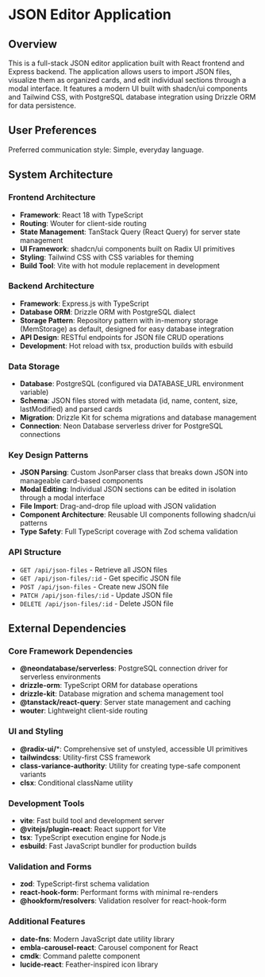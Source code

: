 # JSON Editor Application

## Overview

This is a full-stack JSON editor application built with React frontend and Express backend. The application allows users to import JSON files, visualize them as organized cards, and edit individual sections through a modal interface. It features a modern UI built with shadcn/ui components and Tailwind CSS, with PostgreSQL database integration using Drizzle ORM for data persistence.

## User Preferences

Preferred communication style: Simple, everyday language.

## System Architecture

### Frontend Architecture
- **Framework**: React 18 with TypeScript
- **Routing**: Wouter for client-side routing
- **State Management**: TanStack Query (React Query) for server state management
- **UI Framework**: shadcn/ui components built on Radix UI primitives
- **Styling**: Tailwind CSS with CSS variables for theming
- **Build Tool**: Vite with hot module replacement in development

### Backend Architecture
- **Framework**: Express.js with TypeScript
- **Database ORM**: Drizzle ORM with PostgreSQL dialect
- **Storage Pattern**: Repository pattern with in-memory storage (MemStorage) as default, designed for easy database integration
- **API Design**: RESTful endpoints for JSON file CRUD operations
- **Development**: Hot reload with tsx, production builds with esbuild

### Data Storage
- **Database**: PostgreSQL (configured via DATABASE_URL environment variable)
- **Schema**: JSON files stored with metadata (id, name, content, size, lastModified) and parsed cards
- **Migration**: Drizzle Kit for schema migrations and database management
- **Connection**: Neon Database serverless driver for PostgreSQL connections

### Key Design Patterns
- **JSON Parsing**: Custom JsonParser class that breaks down JSON into manageable card-based components
- **Modal Editing**: Individual JSON sections can be edited in isolation through a modal interface
- **File Import**: Drag-and-drop file upload with JSON validation
- **Component Architecture**: Reusable UI components following shadcn/ui patterns
- **Type Safety**: Full TypeScript coverage with Zod schema validation

### API Structure
- `GET /api/json-files` - Retrieve all JSON files
- `GET /api/json-files/:id` - Get specific JSON file
- `POST /api/json-files` - Create new JSON file
- `PATCH /api/json-files/:id` - Update JSON file
- `DELETE /api/json-files/:id` - Delete JSON file

## External Dependencies

### Core Framework Dependencies
- **@neondatabase/serverless**: PostgreSQL connection driver for serverless environments
- **drizzle-orm**: TypeScript ORM for database operations
- **drizzle-kit**: Database migration and schema management tool
- **@tanstack/react-query**: Server state management and caching
- **wouter**: Lightweight client-side routing

### UI and Styling
- **@radix-ui/***: Comprehensive set of unstyled, accessible UI primitives
- **tailwindcss**: Utility-first CSS framework
- **class-variance-authority**: Utility for creating type-safe component variants
- **clsx**: Conditional className utility

### Development Tools
- **vite**: Fast build tool and development server
- **@vitejs/plugin-react**: React support for Vite
- **tsx**: TypeScript execution engine for Node.js
- **esbuild**: Fast JavaScript bundler for production builds

### Validation and Forms
- **zod**: TypeScript-first schema validation
- **react-hook-form**: Performant forms with minimal re-renders
- **@hookform/resolvers**: Validation resolver for react-hook-form

### Additional Features
- **date-fns**: Modern JavaScript date utility library
- **embla-carousel-react**: Carousel component for React
- **cmdk**: Command palette component
- **lucide-react**: Feather-inspired icon library